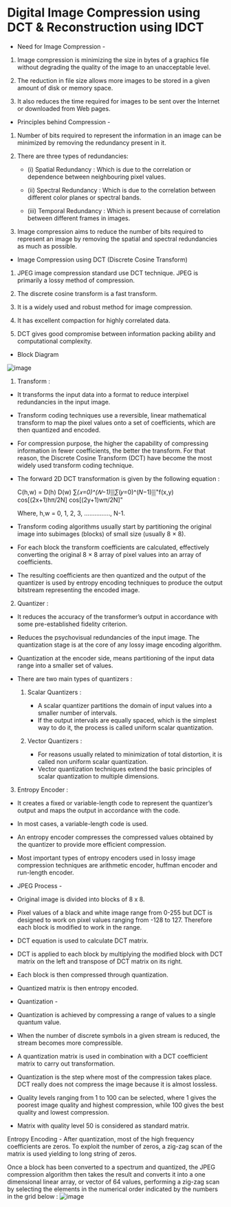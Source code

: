 # Digital Image Compression using DCT & Reconstruction using IDCT


* Need for Image Compression -
1) Image compression is minimizing the size in bytes of a graphics file without degrading the quality of the image to an unacceptable level. 

2) The reduction in file size allows more images to be stored in a given amount of disk or memory space. 

3) It also reduces the time required for images to be sent over the Internet or downloaded from Web pages.


* Principles behind Compression -
1) Number of bits required to represent the information in an image can be minimized by removing the redundancy present in it.

2) There are three types of redundancies: 
	- (i) Spatial Redundancy :
	       Which is due to the correlation or dependence between neighbouring pixel values.

	- (ii) Spectral Redundancy : 
	        Which is due to the correlation between different color planes or spectral bands.

	- (iii) Temporal Redundancy : 
	         Which is present because of correlation between different frames in images.

3) Image compression aims to reduce the number of bits required to represent an image by removing the spatial and spectral redundancies as much as possible. 


* Image Compression using DCT (Discrete Cosine Transform)
1) JPEG image compression standard use DCT technique. JPEG is primarily a lossy method of compression.

2) The discrete cosine transform is a fast transform.

3) It is a widely used and robust method for image compression.

4) It has excellent compaction for highly correlated data.

5) DCT gives good compromise between information packing ability and computational complexity.


* Block Diagram 

![image](https://user-images.githubusercontent.com/76968308/118371376-fb0e3b80-b5c9-11eb-8c9f-c869812b2ee7.png)

1. Transform :
- It transforms the input data into a format to reduce interpixel redundancies in the input image.

- Transform coding techniques use a reversible, linear mathematical transform to map the pixel values onto a set of coefficients, which are then quantized and encoded.

- For compression purpose, the higher the capability of compressing information in fewer coefficients, the better the transform. For that reason, the Discrete Cosine Transform (DCT) have become the most widely used transform coding technique. 

- The forward 2D  DCT transformation is given by the following equation :

	C(h,w) = D(h) D(w) ∑_(𝑥=0)^(𝑁−1)▒∑_(𝑦=0)^(𝑁−1)▒"f(x,y) cos[(2x+1)hπ/2N] cos[(2y+1)wπ/2N]" 

	Where, h,w = 0, 1, 2, 3, ……………, N-1. 

- Transform coding algorithms usually start by partitioning the original image into subimages (blocks) of small size (usually 8 × 8).

- For each block the transform coefficients are calculated, effectively converting the original 8 × 8 array of pixel values into an array of coefficients.

- The resulting coefficients are then quantized and the output of the quantizer is used by entropy encoding techniques to produce the output bitstream representing the encoded image. 


2. Quantizer :
- It reduces the accuracy of the transformer’s output in accordance with some pre-established fidelity criterion.

- Reduces the psychovisual redundancies of the input image. The quantization stage is at the core of any lossy image encoding algorithm.

- Quantization at the encoder side, means partitioning of the input data range into a smaller set of values.

- There are two main types of quantizers :
	1. Scalar Quantizers :
	    - A scalar quantizer partitions the domain of input values into a smaller number of intervals.
	    - If the output intervals are equally spaced, which is the simplest way to do it, the process is called
	      uniform scalar quantization.

	2. Vector Quantizers : 
	    - For reasons usually related to minimization of total distortion, it is called non uniform scalar
	      quantization.
	    - Vector quantization techniques extend the basic principles of scalar quantization to multiple
	      dimensions. 


3. Entropy Encoder :
- It creates a fixed or variable-length code to represent the quantizer’s output and maps the output in accordance with the code.

- In most cases, a variable-length code is used.

- An entropy encoder compresses the compressed values obtained by the quantizer to provide more efficient compression.

- Most important types of entropy encoders used in lossy image compression techniques are arithmetic encoder, huffman encoder and run-length encoder. 


* JPEG Process -
- Original image is divided into blocks of 8 x 8.

- Pixel values of a black and white image range from 0-255 but DCT is designed to work on pixel values ranging from -128 to 127. Therefore each block is modified to work in the range. 

- DCT equation is used to calculate DCT matrix.

- DCT is applied to each block by multiplying the modified block with DCT matrix on the left and transpose of DCT matrix on its right. 

- Each block is then compressed through quantization. 

- Quantized matrix is then entropy encoded. 


* Quantization -

- Quantization is achieved by compressing a range of values to a single quantum value. 

- When the number of discrete symbols in a given stream is reduced, the stream becomes more compressible. 

- A quantization matrix is used in combination with a DCT coefficient matrix to carry out transformation. 

- Quantization is the step where most of the compression takes place. DCT really does not compress the image because it is almost lossless. 

- Quality levels ranging from 1 to 100 can be selected, where 1 gives the poorest image quality and highest compression, while 100 gives the best quality and lowest compression. 

- Matrix with quality level 50 is considered as standard matrix.


Entropy Encoding -
After quantization, most of the high frequency coefficients are zeros. To exploit the number of zeros, a zig-zag scan of the matrix is used yielding to long string of zeros. 

Once a block has been converted to a spectrum and quantized, the JPEG compression algorithm then takes the result and converts it into a one dimensional linear array, or vector of 64 values, performing a zig-zag scan by selecting the elements in the numerical order indicated by the numbers in the grid below : 
![image](https://user-images.githubusercontent.com/76968308/118371634-1f1e4c80-b5cb-11eb-9ddc-f142d01b01d2.png)










